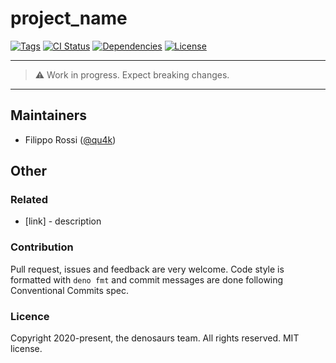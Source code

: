# project_name

[![Tags](https://img.shields.io/github/release/denosaurs/project_name)](https://github.com/denosaurs/project_name/releases)
[![CI Status](https://img.shields.io/github/workflow/status/denosaurs/project_name/check)](https://github.com/denosaurs/project_name/actions)
[![Dependencies](https://img.shields.io/github/workflow/status/denosaurs/project_name/depsbot?label=dependencies)](https://github.com/denosaurs/depsbot)
[![License](https://img.shields.io/github/license/denosaurs/project_name)](https://github.com/denosaurs/project_name/blob/master/LICENSE)

---

> ⚠️ Work in progress. Expect breaking changes.

---

## Maintainers

- Filippo Rossi ([@qu4k](https://github.com/qu4k))

## Other

### Related

- [link] - description

### Contribution

Pull request, issues and feedback are very welcome. Code style is formatted with `deno fmt` and commit messages are done following Conventional Commits spec.

### Licence

Copyright 2020-present, the denosaurs team. All rights reserved. MIT license.
